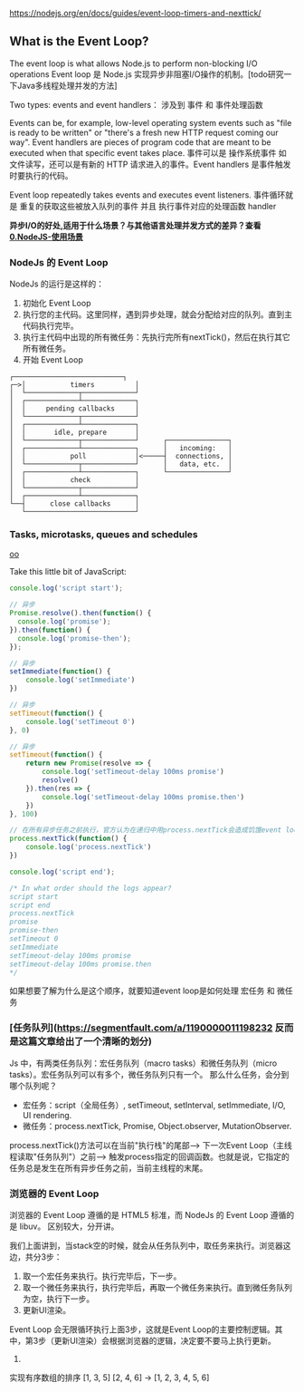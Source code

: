 https://nodejs.org/en/docs/guides/event-loop-timers-and-nexttick/

## What is the Event Loop?
The event loop is what allows Node.js to perform non-blocking I/O operations
Event loop 是 Node.js 实现异步非阻塞I/O操作的机制。[todo研究一下Java多线程处理并发的方法]

Two types: events and event handlers：
涉及到 事件 和 事件处理函数

Events can be, for example, low-level operating system events such as "file is ready to be written" or "there's a fresh new HTTP request coming our way". 
Event handlers are pieces of program code that are meant to be executed when that specific event takes place.
事件可以是 操作系统事件 如 文件读写，还可以是有新的 HTTP 请求进入的事件。Event handlers 是事件触发时要执行的代码。

Event loop repeatedly takes events and executes event listeners.
事件循环就是 重复的获取这些被放入队列的事件 并且 执行事件对应的处理函数 handler

**异步I/O的好处,适用于什么场景？与其他语言处理并发方式的差异？查看[0.NodeJS-使用场景](../0.%20NodeJS-使用场景.md)**

### NodeJs 的 Event Loop
NodeJs 的运行是这样的：

1. 初始化 Event Loop
2. 执行您的主代码。这里同样，遇到异步处理，就会分配给对应的队列。直到主代码执行完毕。
3. 执行主代码中出现的所有微任务：先执行完所有nextTick()，然后在执行其它所有微任务。
4. 开始 Event Loop
```
┌───────────────────────────┐
┌─>│           timers          │
│  └─────────────┬─────────────┘
│  ┌─────────────┴─────────────┐
│  │     pending callbacks     │
│  └─────────────┬─────────────┘
│  ┌─────────────┴─────────────┐
│  │       idle, prepare       │
│  └─────────────┬─────────────┘      ┌───────────────┐
│  ┌─────────────┴─────────────┐      │   incoming:   │
│  │           poll            │<─────┤  connections, │
│  └─────────────┬─────────────┘      │   data, etc.  │
│  ┌─────────────┴─────────────┐      └───────────────┘
│  │           check           │
│  └─────────────┬─────────────┘
│  ┌─────────────┴─────────────┐
└──┤      close callbacks      │
   └───────────────────────────┘
```

### Tasks, microtasks, queues and schedules
[oo](https://jakearchibald.com/2015/tasks-microtasks-queues-and-schedules/?utm_source=html5weekly)

Take this little bit of JavaScript:
```js
console.log('script start');

// 异步
Promise.resolve().then(function() {
  console.log('promise');
}).then(function() {
  console.log('promise-then');
});

// 异步
setImmediate(function() {
    console.log('setImmediate')
})

// 异步
setTimeout(function() {
    console.log('setTimeout 0')
}, 0)

// 异步
setTimeout(function() {
    return new Promise(resolve => {
        console.log('setTimeout-delay 100ms promise')
        resolve()
    }).then(res => {
        console.log('setTimeout-delay 100ms promise.then')
    })
}, 100)

// 在所有异步任务之前执行，官方认为在递归中用process.nextTick会造成饥饿event loop，因为nextTick没有给其他异步事件执行的机会，递归中推荐用setImmediate
process.nextTick(function() {
    console.log('process.nextTick')
})

console.log('script end');

/* In what order should the logs appear?
script start
script end
process.nextTick
promise
promise-then
setTimeout 0
setImmediate
setTimeout-delay 100ms promise
setTimeout-delay 100ms promise.then
*/
```

如果想要了解为什么是这个顺序，就要知道event loop是如何处理 宏任务 和 微任务

### [任务队列](https://segmentfault.com/a/1190000011198232 反而是这篇文章给出了一个清晰的划分)
Js 中，有两类任务队列：宏任务队列（macro tasks）和微任务队列（micro tasks）。宏任务队列可以有多个，微任务队列只有一个。
那么什么任务，会分到哪个队列呢？

- 宏任务：script（全局任务）, setTimeout, setInterval, setImmediate, I/O, UI rendering.
- 微任务：process.nextTick, Promise, Object.observer, MutationObserver.

process.nextTick()方法可以在当前"执行栈"的尾部-->
下一次Event Loop（主线程读取"任务队列"）之前-->
触发process指定的回调函数。也就是说，它指定的任务总是发生在所有异步任务之前，当前主线程的末尾。

### 浏览器的 Event Loop
浏览器的 Event Loop 遵循的是 HTML5 标准，而 NodeJs 的 Event Loop 遵循的是 libuv。 区别较大，分开讲。

我们上面讲到，当stack空的时候，就会从任务队列中，取任务来执行。浏览器这边，共分3步：

1. 取一个宏任务来执行。执行完毕后，下一步。
2. 取一个微任务来执行，执行完毕后，再取一个微任务来执行。直到微任务队列为空，执行下一步。
3. 更新UI渲染。
   
Event Loop 会无限循环执行上面3步，这就是Event Loop的主要控制逻辑。其中，第3步（更新UI渲染）会根据浏览器的逻辑，决定要不要马上执行更新。

1. 
实现有序数组的排序 [1, 3, 5] [2, 4, 6] -> [1, 2, 3, 4, 5, 6]